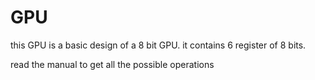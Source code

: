 # GPU

this GPU is a basic design of a 8 bit GPU.
it contains 6 register of 8 bits.

read the manual to get all the possible operations
